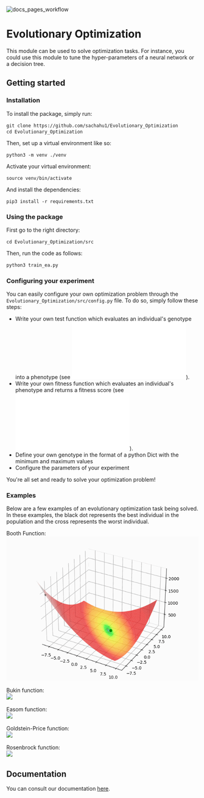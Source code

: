 ![docs_pages_workflow](https://github.com/sachahu1/Evolutionary_Optimization/workflows/docs_pages_workflow/badge.svg)
# Evolutionary Optimization

This module can be used to solve optimization tasks.
For instance, you could use this module to tune the hyper-parameters of a neural
network or a decision tree.

## Getting started
### Installation
To install the package, simply run:
```shell script
git clone https://github.com/sachahu1/Evolutionary_Optimization
cd Evolutionary_Optimization
```
Then, set up a virtual environment like so:
```shell script
python3 -m venv ./venv
```
Activate your virtual environment:
```shell script
source venv/bin/activate
```
And install the dependencies:
```shell script
pip3 install -r requirements.txt
```
### Using the package
First go to the right directory:
```shell script
cd Evolutionary_Optimization/src
```
Then, run the code as follows:
```python
python3 train_ea.py
```
### Configuring your experiment
You can easily configure your own optimization problem through the ```Evolutionary_Optimization/src/config.py``` file.
To do so, simply follow these steps:<br>
* Write your own test function which evaluates an individual's genotype into a phenotype (see ![these examples](Evolutionary_Optimization/src/test_functions.py)).
* Write your own fitness function which evaluates an individual's phenotype and returns a fitness score (see ![these examples](Evolutionary_Optimization/src/loss_functions.py)).
* Define your own genotype in the format of a python Dict with the minimum and maximum values
* Configure the parameters of your experiment

You're all set and ready to solve your optimization problem!

### Examples
Below are a few examples of an evolutionary optimization task being solved. In these examples, the black dot represents the best individual in the population and the cross represents the worst individual.

Booth Function:<br>
![](Evolutionary_Optimization/src/Visualisations/Booth_function.gif)

Bukin function:<br>
![](Evolutionary_Optimization/src/Visualisations/Bukin_function.gif)

Easom function:<br>
![](Evolutionary_Optimization/src/Visualisations/Easom_function.gif)

Goldstein-Price function:<br>
![](Evolutionary_Optimization/src/Visualisations/Goldstein-Price_function.gif)

Rosenbrock function:<br>
![](Evolutionary_Optimization/src/Visualisations/Rosenbrock_function.gif)

## Documentation
You can consult our documentation [here](https://sachahu1.github.io/Evolutionary_Optimization/).
